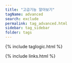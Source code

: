```yaml
---
title: "고급기능 알아보기" 
tagName: advanced
search: exclude
permalink: tag_advanced.html
sidebar: tag_sidebar
folder: tags
---
```

{% include taglogic.html %}

{% include links.html %}
